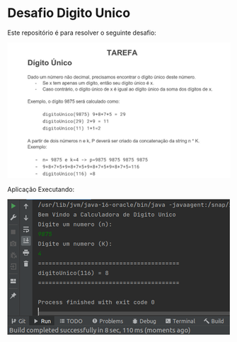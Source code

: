 # Desafio Digito Unico

Este repositório é para resolver o seguinte desafio:



![desafio.png](desafio.png)



Aplicação Executando:

![image-20210617191058417](print_aplicacao.png)